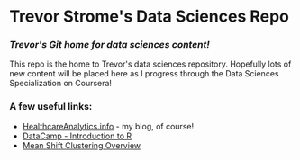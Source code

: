 # Trevor Strome's Data Sciences Repo
### *Trevor's Git home for data sciences content!*
This repo is the home to Trevor's data sciences repository. Hopefully lots of new content will be placed here as I progress through the Data Sciences Specialization on Coursera!
###  A few useful links:
* [HealthcareAnalytics.info](http://HealthcareAnalytics.info) - my blog, of course!
* [DataCamp - Introduction to R](https://www.datacamp.com/courses/free-introduction-to-r)
* [Mean Shift Clustering Overview](http://spin.atomicobject.com/2015/05/26/mean-shift-clustering/?imm_mid=0d2dd4&cmp=em-data-na-na-newsltr_20150603)

